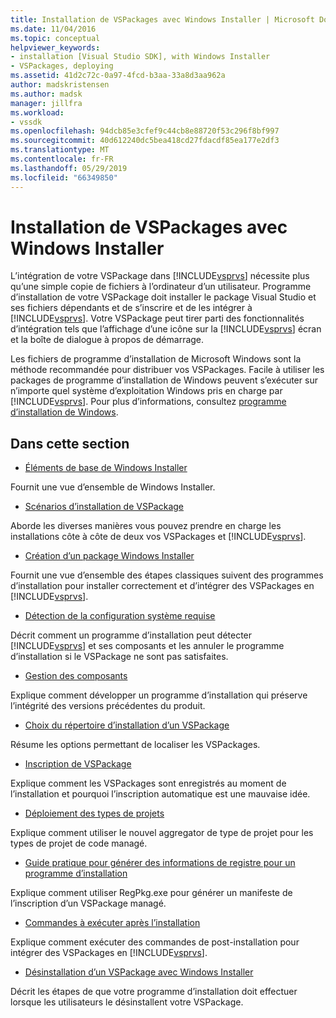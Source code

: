 ```yaml
---
title: Installation de VSPackages avec Windows Installer | Microsoft Docs
ms.date: 11/04/2016
ms.topic: conceptual
helpviewer_keywords:
- installation [Visual Studio SDK], with Windows Installer
- VSPackages, deploying
ms.assetid: 41d2c72c-0a97-4fcd-b3aa-33a8d3aa962a
author: madskristensen
ms.author: madsk
manager: jillfra
ms.workload:
- vssdk
ms.openlocfilehash: 94dcb85e3cfef9c44cb8e88720f53c296f8bf997
ms.sourcegitcommit: 40d612240dc5bea418cd27fdacdf85ea177e2df3
ms.translationtype: MT
ms.contentlocale: fr-FR
ms.lasthandoff: 05/29/2019
ms.locfileid: "66349850"
---
```

# <a name="installing-vspackages-with-windows-installer"></a>Installation de VSPackages avec Windows Installer
L’intégration de votre VSPackage dans [!INCLUDE[vsprvs](../../code-quality/includes/vsprvs_md.md)] nécessite plus qu’une simple copie de fichiers à l’ordinateur d’un utilisateur. Programme d’installation de votre VSPackage doit installer le package Visual Studio et ses fichiers dépendants et de s’inscrire et de les intégrer à [!INCLUDE[vsprvs](../../code-quality/includes/vsprvs_md.md)]. Votre VSPackage peut tirer parti des fonctionnalités d’intégration tels que l’affichage d’une icône sur la [!INCLUDE[vsprvs](../../code-quality/includes/vsprvs_md.md)] écran et la boîte de dialogue à propos de démarrage.

 Les fichiers de programme d’installation de Microsoft Windows sont la méthode recommandée pour distribuer vos VSPackages. Facile à utiliser les packages de programme d’installation de Windows peuvent s’exécuter sur n’importe quel système d’exploitation Windows pris en charge par [!INCLUDE[vsprvs](../../code-quality/includes/vsprvs_md.md)]. Pour plus d’informations, consultez [programme d’installation de Windows](https://msdn.microsoft.com/library/121be21b-b916-43e2-8f10-8b080516d2a0).

## <a name="in-this-section"></a>Dans cette section
- [Éléments de base de Windows Installer](../../extensibility/internals/windows-installer-basics.md)

 Fournit une vue d’ensemble de Windows Installer.

- [Scénarios d’installation de VSPackage](../../extensibility/internals/vspackage-setup-scenarios.md)

 Aborde les diverses manières vous pouvez prendre en charge les installations côte à côte de deux vos VSPackages et [!INCLUDE[vsprvs](../../code-quality/includes/vsprvs_md.md)].

- [Création d’un package Windows Installer](../../extensibility/internals/authoring-a-windows-installer-package.md)

 Fournit une vue d’ensemble des étapes classiques suivent des programmes d’installation pour installer correctement et d’intégrer des VSPackages en [!INCLUDE[vsprvs](../../code-quality/includes/vsprvs_md.md)].

- [Détection de la configuration système requise](../../extensibility/internals/detecting-system-requirements.md)

 Décrit comment un programme d’installation peut détecter [!INCLUDE[vsprvs](../../code-quality/includes/vsprvs_md.md)] et ses composants et les annuler le programme d’installation si le VSPackage ne sont pas satisfaites.

- [Gestion des composants](../../extensibility/internals/component-management.md)

 Explique comment développer un programme d’installation qui préserve l’intégrité des versions précédentes du produit.

- [Choix du répertoire d’installation d’un VSPackage](../../extensibility/internals/choosing-the-installation-directory-for-a-vspackage.md)

 Résume les options permettant de localiser les VSPackages.

- [Inscription de VSPackage](../../extensibility/internals/vspackage-registration.md)

 Explique comment les VSPackages sont enregistrés au moment de l’installation et pourquoi l’inscription automatique est une mauvaise idée.

- [Déploiement des types de projets](../../extensibility/internals/deploying-project-types.md)

 Explique comment utiliser le nouvel aggregator de type de projet pour les types de projet de code managé.

- [Guide pratique pour générer des informations de registre pour un programme d’installation](../../extensibility/internals/how-to-generate-registry-information-for-an-installer.md)

 Explique comment utiliser RegPkg.exe pour générer un manifeste de l’inscription d’un VSPackage managé.

- [Commandes à exécuter après l’installation](../../extensibility/internals/commands-that-must-be-run-after-installation.md)

 Explique comment exécuter des commandes de post-installation pour intégrer des VSPackages en [!INCLUDE[vsprvs](../../code-quality/includes/vsprvs_md.md)].

- [Désinstallation d’un VSPackage avec Windows Installer](../../extensibility/internals/uninstalling-a-vspackage-with-windows-installer.md)

 Décrit les étapes de que votre programme d’installation doit effectuer lorsque les utilisateurs le désinstallent votre VSPackage.